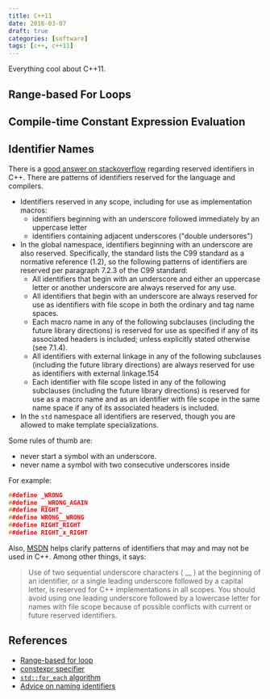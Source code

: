 ```yaml
---
title: C++11
date: 2016-03-07
draft: true
categories: [software]
tags: [c++, c++11]
---
```


Everything cool about C++11.
<!--more-->

## Range-based For Loops

## Compile-time Constant Expression Evaluation

## Identifier Names
There is a [good answer on stackoverflow](http://stackoverflow.com/questions/228783/what-are-the-rules-about-using-an-underscore-in-a-c-identifier) regarding reserved identifiers in C++. There are patterns of identifiers reserved for the language and compilers.

- Identifiers reserved in any scope, including for use as implementation macros:
  - identifiers beginning with an underscore followed immediately by an uppercase letter
  - identifiers containing adjacent underscores ("double undersores")
- In the global namespace, identifiers beginning with an underscore are also reserved. Specifically, the standard lists the C99 standard as a normative reference (1.2), so the following patterns of identifiers are reserved per paragraph 7.2.3 of the C99 standard:
  - All identifiers that begin with an underscore and either an uppercase letter or another underscore are always reserved for any use.
  - All identifiers that begin with an underscore are always reserved for use as identifiers with file scope in both the ordinary and tag name spaces.
  - Each macro name in any of the following subclauses (including the future library directions) is reserved for use as specified if any of its associated headers is included; unless explicitly stated otherwise (see 7.1.4).
  - All identifiers with external linkage in any of the following subclauses (including the future library directions) are always reserved for use as identifiers with external linkage.154
  - Each identifier with file scope listed in any of the following subclauses (including the future library directions) is reserved for use as a macro name and as an identifier with file scope in the same name space if any of its associated headers is included.
- In the `std` namespace all identifiers are reserved, though you are allowed to make template specializations.

Some rules of thumb are:

- never start a symbol with an underscore.
- never name a symbol with two consecutive underscores inside

For example:

```cpp
##define _WRONG
##define __WRONG_AGAIN
##define RIGHT_
##define WRONG__WRONG
##define RIGHT_RIGHT
##define RIGHT_x_RIGHT
```

Also, [MSDN](https://msdn.microsoft.com/en-us/library/565w213d.aspx) helps clarify patterns of identifiers that may and may not be used in C++. Among other things, it says:

> Use of two sequential underscore characters ( __ ) at the beginning of an identifier, or a single leading underscore followed by a capital letter, is reserved for C++ implementations in all scopes. You should avoid using one leading underscore followed by a lowercase letter for names with file scope because of possible conflicts with current or future reserved identifiers.

## References

- <a id="range-for"></a>[Range-based for loop](http://en.cppreference.com/w/cpp/language/range-for)
- <a id="constexpr"></a>[constexpr specifier](http://en.cppreference.com/w/cpp/language/constexpr)
- <a id="std::for_each"></a>[`std::for_each` algorithm](http://en.cppreference.com/w/cpp/algorithm/for_each)
- [Advice on naming identifiers](http://stackoverflow.com/questions/228783/what-are-the-rules-about-using-an-underscore-in-a-c-identifier)
